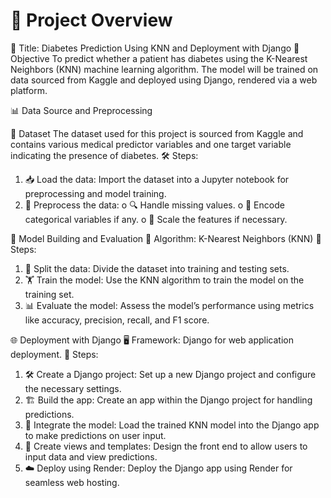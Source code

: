 # 🚀 Project Overview
📌 Title: Diabetes Prediction Using KNN and Deployment with Django
🎯 Objective
To predict whether a patient has diabetes using the K-Nearest Neighbors (KNN) machine learning algorithm. The model will be trained on data sourced from Kaggle and deployed using Django, rendered via a web platform.

📊 Data Source and Preprocessing

📂 Dataset
The dataset used for this project is sourced from Kaggle and contains various medical predictor variables and one target variable indicating the presence of diabetes.
🛠️ Steps:
1.	📥 Load the data: Import the dataset into a Jupyter notebook for preprocessing and model training.
2.	🧹 Preprocess the data:
o	🔍 Handle missing values.
o	🔄 Encode categorical variables if any.
o	📏 Scale the features if necessary.

🧠 Model Building and Evaluation
🧮 Algorithm: K-Nearest Neighbors (KNN)
📝 Steps:
1.	🔀 Split the data: Divide the dataset into training and testing sets.
2.	🏋️ Train the model: Use the KNN algorithm to train the model on the training set.
3.	📊 Evaluate the model: Assess the model’s performance using metrics like accuracy, precision, recall, and F1 score.

🌐 Deployment with Django
🖥️ Framework: Django for web application deployment.
📝 Steps:
1.	🛠️ Create a Django project: Set up a new Django project and configure the necessary settings.
2.	🏗️ Build the app: Create an app within the Django project for handling predictions.
3.	🔗 Integrate the model: Load the trained KNN model into the Django app to make predictions on user input.
4.	🎨 Create views and templates: Design the front end to allow users to input data and view predictions.
5.	☁️ Deploy using Render: Deploy the Django app using Render for seamless web hosting.
